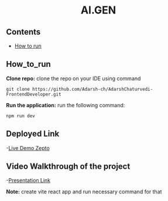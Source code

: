 <h1 align="center"> AI.GEN</h1>

## Contents

- [How to run](#How_to_run)

## How_to_run

**Clone repo:**
clone the repo on your IDE using command

```
git clone https://github.com/Adarsh-ch/AdarshChaturvedi-FrontendDeveloper.git

```

**Run the application:**
run the following command:

```
npm run dev

```

## Deployed Link

-[Live Demo Zepto](https://aigen-thematrixlabs2.netlify.app/)

## Video Walkthrough of the project

-[Presentation Link](https://drive.google.com/file/d/1liW8NukJuYNBncjifrY60Eq_XsuzgmXu/view?usp=sharing)

**Note:**
create vite react app and run necessary command for that
